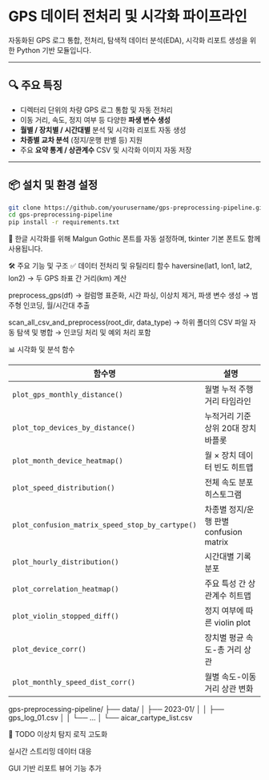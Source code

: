 # GPS 데이터 전처리 및 시각화 파이프라인

자동화된 GPS 로그 통합, 전처리, 탐색적 데이터 분석(EDA), 시각화 리포트 생성을 위한 Python 기반 모듈입니다.

---

## 🔍 주요 특징

- 디렉터리 단위의 차량 GPS 로그 통합 및 자동 전처리
- 이동 거리, 속도, 정지 여부 등 다양한 **파생 변수 생성**
- **월별 / 장치별 / 시간대별** 분석 및 시각화 리포트 자동 생성
- **차종별 교차 분석** (정지/운행 판별 등) 지원
- 주요 **요약 통계 / 상관계수** CSV 및 시각화 이미지 자동 저장

---

## 📦 설치 및 환경 설정

```bash
git clone https://github.com/yourusername/gps-preprocessing-pipeline.git
cd gps-preprocessing-pipeline
pip install -r requirements.txt
```

🔧 한글 시각화를 위해 Malgun Gothic 폰트를 자동 설정하며, tkinter 기본 폰트도 함께 사용됩니다.

🛠️ 주요 기능 및 구조
✅ 데이터 전처리 및 유틸리티 함수
haversine(lat1, lon1, lat2, lon2)
→ 두 GPS 좌표 간 거리(km) 계산

preprocess_gps(df)
→ 컬럼명 표준화, 시간 파싱, 이상치 제거, 파생 변수 생성
→ 범주형 인코딩, 월/시간대 추출

scan_all_csv_and_preprocess(root_dir, data_type)
→ 하위 폴더의 CSV 파일 자동 탐색 및 병합
→ 인코딩 처리 및 예외 처리 포함


📊 시각화 및 분석 함수

| 함수명                                             | 설명                            |
| ----------------------------------------------- | ----------------------------- |
| `plot_gps_monthly_distance()`                   | 월별 누적 주행거리 타임라인               |
| `plot_top_devices_by_distance()`                | 누적거리 기준 상위 20대 장치 바플롯         |
| `plot_month_device_heatmap()`                   | 월 × 장치 데이터 빈도 히트맵             |
| `plot_speed_distribution()`                     | 전체 속도 분포 히스토그램                |
| `plot_confusion_matrix_speed_stop_by_cartype()` | 차종별 정지/운행 판별 confusion matrix |
| `plot_hourly_distribution()`                    | 시간대별 기록 분포                    |
| `plot_correlation_heatmap()`                    | 주요 특성 간 상관계수 히트맵              |
| `plot_violin_stopped_diff()`                    | 정지 여부에 따른 violin plot         |
| `plot_device_corr()`                            | 장치별 평균 속도-총 거리 상관             |
| `plot_monthly_speed_dist_corr()`                | 월별 속도-이동거리 상관 변화              |

gps-preprocessing-pipeline/
├── data/
│   ├── 2023-01/
│   │   ├── gps_log_01.csv
│   │   └── ...
│   └── aicar_cartype_list.csv


🧩 TODO
이상치 탐지 로직 고도화

실시간 스트리밍 데이터 대응

GUI 기반 리포트 뷰어 기능 추가


